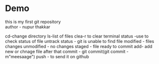 # Demo
this is my first git repository
<br>
author - nupur thakkar

cd-change directory
ls-list of files
clea-r to clear terminal
status -use to check status of file
untrack status - git is unable to find file
modified - files changes
unmodified - no changes
staged - file ready to commit
add- add new or chnage file
after that commit - git commit(git commit -m"meesaage")
push - to send it on github


